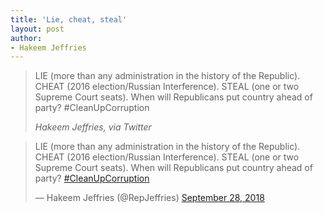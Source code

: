 ```yaml
---
title: 'Lie, cheat, steal'
layout: post
author:
- Hakeem Jeffries
---
```


> LIE (more than any administration in the history of the Republic). CHEAT (2016 election/Russian Interference). STEAL (one or two Supreme Court seats). When will Republicans put country ahead of party? #CleanUpCorruption
>
> <cite>Hakeem Jeffries, via Twitter</cite>

<blockquote class="twitter-tweet">
	<p lang="en" dir="ltr">
		LIE (more than any administration in the history of the Republic). CHEAT (2016 election/Russian Interference). STEAL (one or two Supreme Court seats). When will Republicans put country ahead of party? <a href="https://twitter.com/hashtag/CleanUpCorruption?src=hash&amp;ref_src=twsrc%5Etfw">#CleanUpCorruption</a>
	</p>
	&mdash; Hakeem Jeffries (@RepJeffries) <a href="https://twitter.com/RepJeffries/status/1045674997023477760?ref_src=twsrc%5Etfw">September 28, 2018</a>
</blockquote>
<script async src="https://platform.twitter.com/widgets.js" charset="utf-8"></script>
